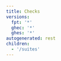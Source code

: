```yaml
---
title: Checks
versions:
  fpt: '*'
  ghec: '*'
  ghes: '*'
autogenerated: rest
children:
  - '/suites'
---
```

